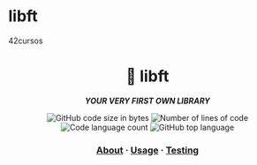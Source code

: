 # libft
42cursos






<h1 align="center">
	🧰 libft
</h1>

<p align="center">
	<b><i>YOUR VERY FIRST OWN LIBRARY</i></b><br>
</p>

<p align="center">
	<img alt="GitHub code size in bytes" src="https://img.shields.io/github/languages/code-size/Fernandacarva/libft?color=blue" />
	<img alt="Number of lines of code" src="https://img.shields.io/tokei/lines/github/Fernandacarva/libft?color=critical" />
	<img alt="Code language count" src="https://img.shields.io/github/languages/count/Fernandacarva/libft?color=purple" />
	<img alt="GitHub top language" src="https://img.shields.io/github/languages/top/Fernandacarva/libft?color=pink" />
</p>

<h3 align="center">
	<a href="#%EF%B8%8F-about">About</a>
	<span> · </span>
	<a href="#%EF%B8%8F-usage">Usage</a>
	<span> · </span>
	<a href="#-testing">Testing</a>
</h3>
